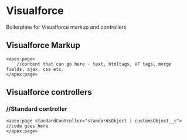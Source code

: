 # Visualforce
Boilerplate for Visualforce markup and controllers


## Visualforce Markup
```
<apex:page>
    //content that can go here - text, htmltags, VF tags, merge fields, ajax, css etc.
</apex:page>
```

## Visualforce controllers

### //Standard controller
```
<apex:page standardController="standardsObject | customsObject__c">
//code goes here
</apex:page>
```




